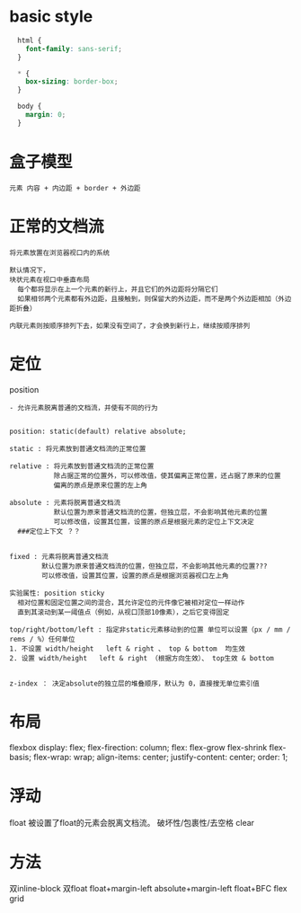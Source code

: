 # basic style

  ``` css
    html {
      font-family: sans-serif;
    }

    * {
      box-sizing: border-box;
    }

    body {
      margin: 0;
    }
  ```
# 盒子模型

    元素 内容 + 内边距 + border + 外边距

# 正常的文档流

    将元素放置在浏览器视口内的系统

    默认情况下，
    块状元素在视口中垂直布局
      每个都将显示在上一个元素的新行上，并且它们的外边距将分隔它们
      如果相邻两个元素都有外边距，且接触到，则保留大的外边距，而不是两个外边距相加（外边距折叠）

    内联元素则按顺序排列下去，如果没有空间了，才会换到新行上，继续按顺序排列

# 定位

 position 

    - 允许元素脱离普通的文档流，并使有不同的行为
    
  ``` 

  position: static(default) relative absolute;

  static : 将元素放到普通文档流的正常位置

  relative : 将元素放到普通文档流的正常位置
             除占据正常的位置外，可以修改值，使其偏离正常位置，还占据了原来的位置
             偏离的原点是原来位置的左上角

  absolute : 元素将脱离普通文档流
             默认位置为原来普通文档流的位置，但独立层，不会影响其他元素的位置
             可以修改值，设置其位置，设置的原点是根据元素的定位上下文决定
    ###定位上下文 ？？


  fixed : 元素将脱离普通文档流
          默认位置为原来普通文档流的位置，但独立层，不会影响其他元素的位置???
          可以修改值，设置其位置，设置的原点是根据浏览器视口左上角
  
  实验属性: position sticky
    相对位置和固定位置之间的混合，其允许定位的元件像它被相对定位一样动作
    直到其滚动到某一阈值点（例如，从视口顶部10像素），之后它变得固定

  top/right/bottom/left : 指定非static元素移动到的位置 单位可以设置（px / mm / rems / %）任何单位
  1. 不设置 width/height   left & right 、 top & bottom  均生效
  2. 设置 width/height   left & right （根据方向生效）、 top生效 & bottom


  z-index ： 决定absolute的独立层的堆叠顺序，默认为 0，直接搜无单位索引值

  ```
# 布局
  flexbox
    display: flex;
    flex-firection: column;
    flex: flex-grow flex-shrink flex-basis;
    flex-wrap: wrap;
    align-items: center;
    justify-content: center;
    order: 1;


# 浮动
  float 被设置了float的元素会脱离文档流。
    破坏性/包裹性/去空格
  clear

# 方法
双inline-block
双float
float+margin-left
absolute+margin-left
float+BFC
flex
grid


